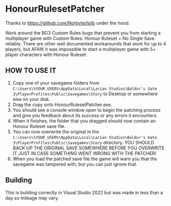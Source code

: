 # HonourRulesetPatcher

Thanks to https://github.com/Norbyte/lslib under the hood. 

Work around the BG3 Custom Rules bugs that prevent you from starting a multiplayer game with Custom Rules: Honour Ruleset + No Single Save reliably.
There are other well documented workarounds that work for up to 4 players, but AFAIK it was impossible to start a multiplayer game with 5+ player characters with Honour Ruleset.

## HOW TO USE IT
1.  Copy one of your savegame folders from `C:\Users\%YOUR_USER%\AppData\Local\Larian Studios\Baldur's Gate 3\PlayerProfiles\Public\Savegames\Story` to Desktop or somewhere else on your disk.
2.  Drag the copy onto HonourRulesetPatcher.exe.
3.  You should see a console window open to begin the patching process and give you feedback about its success or any errors it encounters.
4.  When it finishes, the folder that you dragged should now contain an Honour Ruleset save file.
5.  You can now overwrite the original in the `C:\Users\%YOUR_USER%\AppData\Local\Larian Studios\Baldur's Gate 3\PlayerProfiles\Public\Savegames\Story` directory.
YOU SHOULD BACK UP THE ORIGINAL SAVE SOMEWHERE BEFORE YOU OVERWRITE IT JUST IN CASE SOMETHING WENT WRONG WITH THE PATCHER!
6.  When you load the patched save file the game will warn you that the savegame was tampered with, but you can just ignore that.

## Building
This is building correctly in Visual Studio 2022 but was made in less than a day so mileage may vary.  
